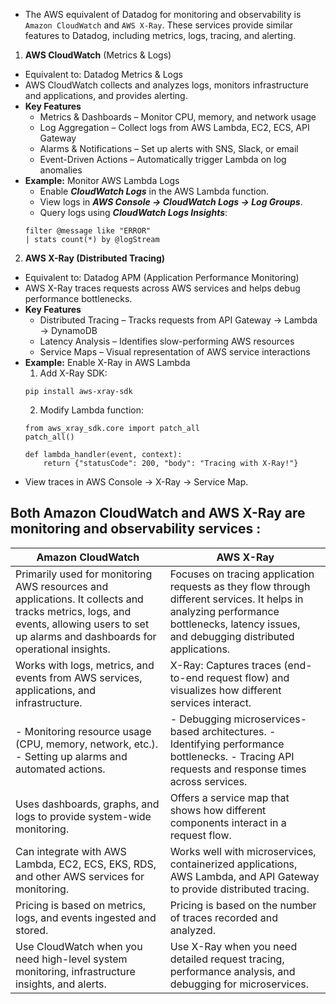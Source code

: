 - The AWS equivalent of Datadog for monitoring and observability is `Amazon CloudWatch` and `AWS X-Ray`. These services provide similar features to Datadog, including metrics, logs, tracing, and alerting.
1. **AWS CloudWatch** (Metrics & Logs)
  - Equivalent to: Datadog Metrics & Logs
  - AWS CloudWatch collects and analyzes logs, monitors infrastructure and applications, and provides alerting.
- **Key Features**
  -  Metrics & Dashboards – Monitor CPU, memory, and network usage
  -  Log Aggregation – Collect logs from AWS Lambda, EC2, ECS, API Gateway
  - Alarms & Notifications – Set up alerts with SNS, Slack, or email
  - Event-Driven Actions – Automatically trigger Lambda on log anomalies
- **Example:** Monitor AWS Lambda Logs
  - Enable ***CloudWatch Logs*** in the AWS Lambda function.
  - View logs in ***AWS Console → CloudWatch Logs → Log Groups***.
  - Query logs using ***CloudWatch Logs Insights***:
  ```
  filter @message like "ERROR"
  | stats count(*) by @logStream
  ```
2. **AWS X-Ray (Distributed Tracing)**
- Equivalent to: Datadog APM (Application Performance Monitoring)
- AWS X-Ray traces requests across AWS services and helps debug performance bottlenecks.
- **Key Features**
  - Distributed Tracing – Tracks requests from API Gateway → Lambda → DynamoDB
  - Latency Analysis – Identifies slow-performing AWS resources
  - Service Maps – Visual representation of AWS service interactions
- **Example:** Enable X-Ray in AWS Lambda
  1. Add X-Ray SDK:
  ```
  pip install aws-xray-sdk
  ```
  2. Modify Lambda function:
  ```
  from aws_xray_sdk.core import patch_all
  patch_all()
  
  def lambda_handler(event, context):
      return {"statusCode": 200, "body": "Tracing with X-Ray!"}
  ```
- View traces in AWS Console → X-Ray → Service Map.

## Both Amazon CloudWatch and AWS X-Ray are monitoring and observability services :
| Amazon CloudWatch | AWS X-Ray |
| ----------------- | --------- |
|Primarily used for monitoring AWS resources and applications. It collects and tracks metrics, logs, and events, allowing users to set up alarms and dashboards for operational insights. | Focuses on tracing application requests as they flow through different services. It helps in analyzing performance bottlenecks, latency issues, and debugging distributed applications. |
| Works with logs, metrics, and events from AWS services, applications, and infrastructure. | X-Ray: Captures traces (end-to-end request flow) and visualizes how different services interact. |
| - Monitoring resource usage (CPU, memory, network, etc.). - Setting up alarms and automated actions. | - Debugging microservices-based architectures. - Identifying performance bottlenecks. - Tracing API requests and response times across services. |
| Uses dashboards, graphs, and logs to provide system-wide monitoring. | Offers a service map that shows how different components interact in a request flow. |
| Can integrate with AWS Lambda, EC2, ECS, EKS, RDS, and other AWS services for monitoring. | Works well with microservices, containerized applications, AWS Lambda, and API Gateway to provide distributed tracing. |
| Pricing is based on metrics, logs, and events ingested and stored. | Pricing is based on the number of traces recorded and analyzed. |
| Use CloudWatch when you need high-level system monitoring, infrastructure insights, and alerts. | Use X-Ray when you need detailed request tracing, performance analysis, and debugging for microservices. |
